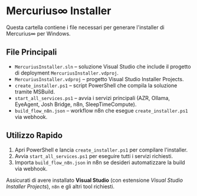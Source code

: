 # Mercurius∞ Installer

Questa cartella contiene i file necessari per generare l'installer di Mercurius∞ per Windows.

## File Principali

- `MercuriusInstaller.sln` – soluzione Visual Studio che include il progetto di deployment `MercuriusInstaller.vdproj`.
- `MercuriusInstaller.vdproj` – progetto Visual Studio Installer Projects.
- `create_installer.ps1` – script PowerShell che compila la soluzione tramite MSBuild.
- `start_all_services.ps1` – avvia i servizi principali (AZR, Ollama, EyeAgent, Josh Bridge, n8n, SleepTimeCompute).
- `build_flow_n8n.json` – workflow n8n che esegue `create_installer.ps1` via webhook.

## Utilizzo Rapido

1. Apri PowerShell e lancia `create_installer.ps1` per compilare l'installer.
2. Avvia `start_all_services.ps1` per eseguire tutti i servizi richiesti.
3. Importa `build_flow_n8n.json` in n8n se desideri automatizzare la build via webhook.

Assicurati di avere installato **Visual Studio** (con estensione *Visual Studio Installer Projects*), `n8n` e gli altri tool richiesti.
